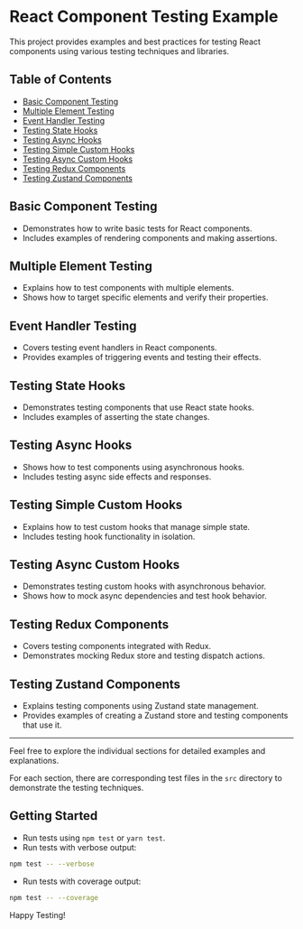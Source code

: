 # React Component Testing Example

This project provides examples and best practices for testing React components using various testing techniques and libraries.

## Table of Contents
- [Basic Component Testing](#basic-component-testing)
- [Multiple Element Testing](#multiple-element-testing)
- [Event Handler Testing](#event-handler-testing)
- [Testing State Hooks](#testing-state-hooks)
- [Testing Async Hooks](#testing-async-hooks)
- [Testing Simple Custom Hooks](#testing-simple-custom-hooks)
- [Testing Async Custom Hooks](#testing-async-custom-hooks)
- [Testing Redux Components](#testing-redux-components)
- [Testing Zustand Components](#testing-zustand-components)

## Basic Component Testing
- Demonstrates how to write basic tests for React components.
- Includes examples of rendering components and making assertions.

## Multiple Element Testing
- Explains how to test components with multiple elements.
- Shows how to target specific elements and verify their properties.

## Event Handler Testing
- Covers testing event handlers in React components.
- Provides examples of triggering events and testing their effects.

## Testing State Hooks
- Demonstrates testing components that use React state hooks.
- Includes examples of asserting the state changes.

## Testing Async Hooks
- Shows how to test components using asynchronous hooks.
- Includes testing async side effects and responses.

## Testing Simple Custom Hooks
- Explains how to test custom hooks that manage simple state.
- Includes testing hook functionality in isolation.

## Testing Async Custom Hooks
- Demonstrates testing custom hooks with asynchronous behavior.
- Shows how to mock async dependencies and test hook behavior.

## Testing Redux Components
- Covers testing components integrated with Redux.
- Demonstrates mocking Redux store and testing dispatch actions.

## Testing Zustand Components
- Explains testing components using Zustand state management.
- Provides examples of creating a Zustand store and testing components that use it.

---

Feel free to explore the individual sections for detailed examples and explanations.

For each section, there are corresponding test files in the `src` directory to demonstrate the testing techniques.

## Getting Started

- Run tests using `npm test` or `yarn test`.
- Run tests with verbose output:

```sh
npm test -- --verbose
```
- Run tests with coverage output:

```sh
npm test -- --coverage
```

Happy Testing!
